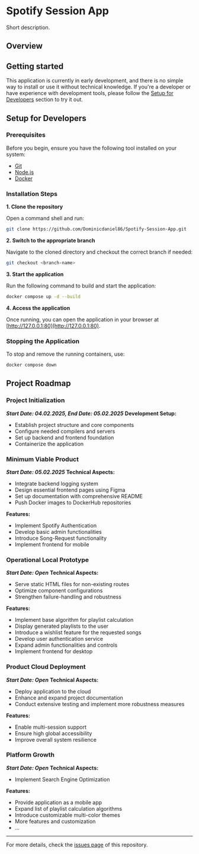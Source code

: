 # Spotify Session App

Short description.

## Overview

## Getting started

This application is currently in early development, and there is no simple way to install or use it without technical knowledge. If you're a developer or have experience with development tools, please follow the [Setup for Developers](#setup-for-developers) section to try it out.

## Setup for Developers

### Prerequisites

Before you begin, ensure you have the following tool installed on your system:

- [Git](https://youtube.com)
- [Node.js](https://youtube.com)
- [Docker](https://youtube.com)

### Installation Steps

**1. Clone the repository**

Open a command shell and run:

```bash
git clone https://github.com/Dominicdaniel86/Spotify-Session-App.git
```

**2. Switch to the appropriate branch**

Navigate to the cloned directory and checkout the correct branch if needed:

```bash
git checkout <branch-name>
```

**3. Start the application**

Run the following command to build and start the application:

```bash
docker compose up -d --build
```

**4. Access the application**

Once running, you can open the application in your browser at [http://127.0.0.1:80](http://127.0.0.1:80).

### Stopping the Application

To stop and remove the running containers, use:

```bash
docker compose down
```

## Project Roadmap

### Project Initialization

***Start Date: 04.02.2025, End Date: 05.02.2025***
**Development Setup:**

- Establish project structure and core components
- Configure needed compilers and servers
- Set up backend and frontend foundation
- Containerize the application

### Minimum Viable Product

***Start Date: 05.02.2025***
**Technical Aspects:**

- Integrate backend logging system
- Design essential frontend pages using Figma
- Set up documentation with comprehensive README
- Push Docker images to DockerHub repositories

**Features:**

- Implement Spotify Authentication
- Develop basic admin functionalities
- Introduce Song-Request functionality
- Implement frontend for mobile

### Operational Local Prototype

***Start Date: Open***
**Technical Aspects:**

- Serve static HTML files for non-existing routes
- Optimize component configurations
- Strengthen failure-handling and robustness

**Features:**

- Implement base algorithm for playlist calculation
- Display generated playlists to the user
- Introduce a wishlist feature for the requested songs
- Develop user authentication service
- Expand admin functionalities and controls
- Implement frontend for desktop

### Product Cloud Deployment

***Start Date: Open***
**Technical Aspects:**

- Deploy application to the cloud
- Enhance and expand project documentation
- Conduct extensive testing and implement more robustness measures

**Features:**

- Enable multi-session support
- Ensure high global accessibility
- Improve overall system resilience

### Platform Growth

***Start Date: Open***
**Technical Aspects:**

- Implement Search Engine Optimization

**Features:**

- Provide application as a mobile app
- Expand list of playlist calculation algorithms
- Introduce customizable multi-color themes
- More features and customization
- ...

---

For more details, check the [issues page](https://github.com/Dominicdaniel86/Spotify-Session-App/issues) of this repository.

